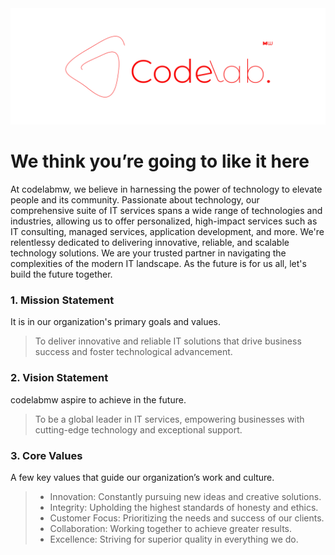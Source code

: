 <picture>
 <source media="(prefers-color-scheme: dark)" srcset="https://github.com/codelabmw/.github/blob/main/codelabmw-transparent-banner.svg">
 <source media="(prefers-color-scheme: light)" srcset="https://github.com/codelabmw/.github/blob/main/codelabmw-transparent-banner.svg">
 <img alt="codelabmw logo" src="https://github.com/codelabmw/.github/blob/main/codelabmw-transparent-banner.svg">
</picture>


# We think you’re going to like it here


At codelabmw, we believe in harnessing the power of technology to elevate people and its community. Passionate about technology, our comprehensive suite of IT services spans a wide range of technologies and industries, allowing us to offer personalized, high-impact services such as IT consulting, managed services, application development, and more. We're relentlessy dedicated to delivering innovative, reliable, and scalable technology solutions. We are your trusted partner in navigating the complexities of the modern IT landscape. As the future is for us all, let's build the future together.



### 1. Mission Statement

It is in our organization's primary goals and values.

> To deliver innovative and reliable IT solutions that drive business success and foster technological advancement.

### 2. Vision Statement

codelabmw aspire to achieve in the future.

> To be a global leader in IT services, empowering businesses with cutting-edge technology and exceptional support.

### 3. Core Values

A few key values that guide our organization’s work and culture.

> - Innovation: Constantly pursuing new ideas and creative solutions.
> - Integrity: Upholding the highest standards of honesty and ethics.
> - Customer Focus: Prioritizing the needs and success of our clients.
> - Collaboration: Working together to achieve greater results.
> - Excellence: Striving for superior quality in everything we do.


<!-- ### 4. For Our Future Potential Clients Or Collaborators
Contact details for potential clients or collaborators to easily reach our team.

> - Email: email@codelabmw.dev
<!-- > - **Phone:** (123) 456-7890
> - **Address:** 123 Tech Avenue, Suite 456, City, State, ZIP -->

<!-- ### 9. Follow And Like Us
Stay ahead and updated on whatever we do on the following social media platforms and if its anything you like give us a thumbs up. 
Much appreciated. Looking forward to getting in touch with you.

> - LinkedIn: [/codelabmw](https://linkedin.com)
> - Twitter: [/codelabmw](https://twitter.com)
> - Facebook: [/codelabmw](https://facebook.com) -->
